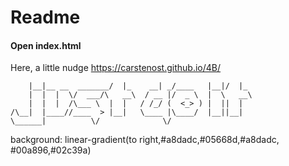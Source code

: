 # Readme
#### Open index.html
Here, a little nudge https://carstenost.github.io/4B/


<!-- https://patorjk.com/software/taag/#p=display&f=Graffiti&t=just%20do%20it -->
```  __                __        .___       .__  __   
    |__|__ __  _______/  |_    __| _/____   |__|/  |_ 
    |  |  |  \/  ___/\   __\  / __ |/  _ \  |  \   __\
    |  |  |  /\___ \  |  |   / /_/ (  <_> ) |  ||  |  
/\__|  |____//____  > |__|   \____ |\____/  |__||__|  
\______|          \/              \/                  
```
background: linear-gradient(to right,#a8dadc,#05668d,#a8dadc, #00a896,#02c39a)